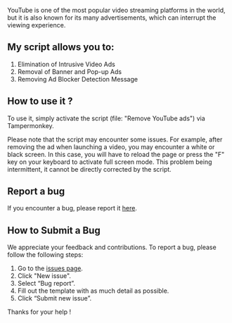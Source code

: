 YouTube is one of the most popular video streaming platforms in the world, but it is also known for its many advertisements, which can interrupt the viewing experience.

## My script allows you to:

1. Elimination of Intrusive Video Ads
2. Removal of Banner and Pop-up Ads
3. Removing Ad Blocker Detection Message

## How to use it ?

To use it, simply activate the script (file: "Remove YouTube ads") via Tampermonkey.

Please note that the script may encounter some issues. For example, after removing the ad when launching a video, you may encounter a white or black screen. In this case, you will have to reload the 
page or press the "F" key on your keyboard to activate full screen mode. This problem being intermittent, it cannot be directly corrected by the script.


## Report a bug

If you encounter a bug, please report it [here](https://github.com/NOXLVE/Remove-ads-YouTube/issues/new?assignees=&labels=bug&template=bug_report.md&title=%5BBUG%5D).

## How to Submit a Bug

We appreciate your feedback and contributions. To report a bug, please follow the following steps:

1. Go to the [issues page](https://github.com/NOXLVE/Remove-ads-YouTube/issues).
2. Click "New issue".
3. Select “Bug report”.
4. Fill out the template with as much detail as possible.
5. Click “Submit new issue”.

Thanks for your help !
